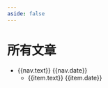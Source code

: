 ```yaml
---
aside: false
---
```


<script setup lang="ts">
import { useData, UserConfig, VitePressData } from 'vitepress';
import { DefaultTheme } from "vitepress"; 

const data: VitePressData = useData()
// 顶部导航
let originNav: DefaultTheme.NavItem[] = data.theme.value.nav.slice(2)
let nav = []
originNav.forEach(item => {
  if(item.items?.length) {
    nav = nav.concat(item.items)
  } else {
    nav.push(item)
  }
})


// 具体路径的侧边目录
const sidebar: DefaultTheme.Sidebar = data.theme.value.sidebar
nav = nav.concat([
    {text: '记录一次vue2项目升级vue3项目的过程', link: 'https://juejin.cn/post/7246940748167643196', date: '2023-06-21'},
    {text: 'mini-vue学习笔记', link: 'https://juejin.cn/post/7243680440694865980', date: '2023-06-12'},
    {text: '数据库学习笔记', link: 'https://juejin.cn/post/7238445305582190653', date: '2023-05-29'},
    {text: 'ElementUI问题处理笔记 - table组件之小计行', link: 'https://juejin.cn/post/7237531176587853884', date: '2023-05-27'},
    {text: '达梦数据库笔记', link: 'https://juejin.cn/post/7237295525707808823', date: '2023-05-26'},
    {text: 'Vue3的一次render函数多次执行问题排查', link: 'https://juejin.cn/post/7215844385614250021', date: '2023-03-29'},
    {text: '小程序开发简介',  link: 'https://zhuanlan.zhihu.com/p/472446728', date: '2022-02-25'},
    {text: 'Chrome如何禁用表单用户名密码自动填充',  link: 'https://zhuanlan.zhihu.com/p/439999982', date: '2021-12-01'},
    {text: '试用ECMAScript stage-3的特性top-level-await',  link: 'https://zhuanlan.zhihu.com/p/258912087', date: '2020-09-24'},
    {text: '由箭头函数引发的对一些概念的认识',  link: 'https://zhuanlan.zhihu.com/p/242329522', date: '2020-09-14'},
    {text: 'bigData解决方案',  link: 'https://zhuanlan.zhihu.com/p/216013922', date: '2020-09-09'},
    {text: '重温Promise',  link: 'https://zhuanlan.zhihu.com/p/210148646', date: '2020-12-01'},
    {text: 'async并发、继发、错误处理、顶层await、Promise',  link: 'https://zhuanlan.zhihu.com/p/210148646', date: '2020-09-01'},
    {text: '重温DOM事件流，捕获、冒泡、useCapture、passive',  link: 'https://zhuanlan.zhihu.com/p/203018970', date: '2020-08-28'},
    {text: 'editconfig介绍', link: 'https://www.jianshu.com/p/163edebead01', date: '2019-07-19'},
    {text: '由图片下方的3px间隙引出的vertical-align', link: 'https://www.jianshu.com/p/1f69633609b0', date: '2019-07-18'},
    {text: 'requireJs绝对路径与配置路径与相对路径', link: 'https://zhuanlan.zhihu.com/p/28618032', date: '2017-08-19'},
])
</script>

# 所有文章

<ul>
<li v-for="nav in nav" >
    <div :class="$style.li">
        <a :href="nav.link" :target="nav.link.startsWith('http') ? '_blank' : '_self'">{{nav.text}}</a>
        {{nav.date}}    
    </div>
    <ul v-if="sidebar[nav.activeMatch]?.length === 1">
        <li v-for="item in sidebar[nav.activeMatch][0].items" :class="$style.li">
            <a :href="item.link" >{{item.text}}</a>
            {{item.date}}
        </li>
    </ul>
</li>
</ul>

<style module>
.li {
    display: flex;
    justify-content: space-between;
    font-family: '微软雅黑';
}

</style>

